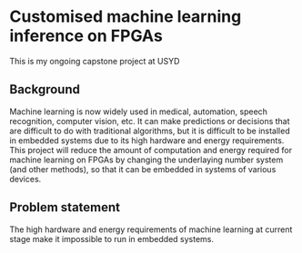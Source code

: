 # Customised machine learning inference on FPGAs

This is my ongoing capstone project at USYD

## Background

Machine learning is now widely used in medical, automation, speech recognition, computer vision, etc. It can make predictions or decisions that are difficult to do with traditional algorithms, but it is difficult to be installed in embedded systems due to its high hardware and energy requirements. This project will reduce the amount of computation and energy required for machine learning on FPGAs by changing the underlaying number system (and other methods), so that it can be embedded in systems of various devices.

## Problem statement

The high hardware and energy requirements of machine learning at current stage make it impossible to run in embedded systems.

